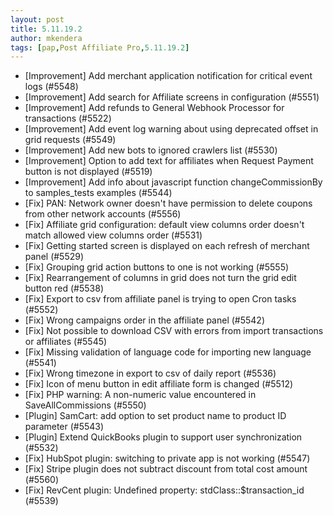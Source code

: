 ```yaml
---
layout: post
title: 5.11.19.2
author: mkendera
tags: [pap,Post Affiliate Pro,5.11.19.2]
---
```


- [Improvement] Add merchant application notification for critical event logs (#5548)
- [Improvement] Add search for Affiliate screens in configuration (#5551)
- [Improvement] Add refunds to General Webhook Processor for transactions (#5522)
- [Improvement] Add event log warning about using deprecated offset in grid requests (#5549)
- [Improvement] Add new bots to ignored crawlers list (#5530)
- [Improvement] Option to add text for affiliates when Request Payment button is not displayed (#5519)
- [Improvement] Add info about javascript function changeCommissionBy to samples_tests examples (#5544)
- [Fix] PAN: Network owner doesn't have permission to delete coupons from other network accounts (#5556)
- [Fix] Affiliate grid configuration: default view columns order doesn't match allowed view columns order (#5531)
- [Fix] Getting started screen is displayed on each refresh of merchant panel (#5529)
- [Fix] Grouping grid action buttons to one is not working (#5555)
- [Fix] Rearrangement of columns in grid does not turn the grid edit button red (#5538)
- [Fix] Export to csv from affiliate panel is trying to open Cron tasks (#5552)
- [Fix] Wrong campaigns order in the affiliate panel (#5542)
- [Fix] Not possible to download CSV with errors from import transactions or affiliates (#5545)
- [Fix] Missing validation of language code for importing new language (#5541)
- [Fix] Wrong timezone in export to csv of daily report (#5536)
- [Fix] Icon of menu button in edit affiliate form is changed (#5512)
- [Fix] PHP warning: A non-numeric value encountered in SaveAllCommissions (#5550)
- [Plugin] SamCart: add option to set product name to product ID parameter (#5543)
- [Plugin] Extend QuickBooks plugin to support user synchronization (#5532)
- [Fix] HubSpot plugin: switching to private app is not working (#5547)
- [Fix] Stripe plugin does not subtract discount from total cost amount (#5560)
- [Fix] RevCent plugin: Undefined property: stdClass::$transaction_id (#5539)
